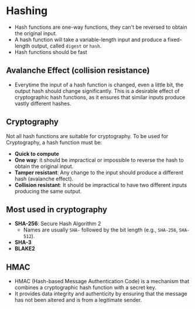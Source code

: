 # Hashing

- Hash functions are one-way functions, they can't be reversed to obtain the original input.
- A hash function will take a variable-length input and produce a fixed-length output, called `digest` or `hash`.
- Hash functions should be fast

## Avalanche Effect (collision resistance)
- Everytime the input of a hash function is changed, even a little bit, the output hash should change significantly. This is a desirable effect of cryptographic hash functions, as it ensures that similar inputs produce vastly different hashes.

## Cryptography

Not all hash functions are suitable for cryptography. To be used for Cryptography, a hash function must be:

- **Quick to compute**
- **One way**: it should be impractical or impossible to reverse the hash to obtain the original input.
- **Tamper resistant**: Any change to the input should produce a different hash (avalanche effect).
- **Collision resistant**: It should be impractical to have two different inputs producing the same output.

## Most used in cryptography
- **SHA-256**: Secure Hash Algorithm 2
  - Names are usually `SHA-` followed by the bit length (e.g., `SHA-256`, `SHA-512`).
- **SHA-3**
- **BLAKE2**

## HMAC
- HMAC (Hash-based Message Authentication Code) is a mechanism that combines a cryptographic hash function with a secret key.
- It provides data integrity and authenticity by ensuring that the message has not been altered and is from a legitimate sender.

